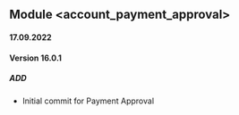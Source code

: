 ## Module <account_payment_approval>

#### 17.09.2022
#### Version 16.0.1
##### ADD
- Initial commit for Payment Approval
